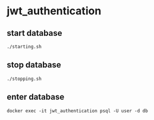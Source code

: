 # jwt_authentication

## start database
```shell
./starting.sh
```

## stop database
```shell
./stopping.sh
```

## enter database
```shell
docker exec -it jwt_authentication psql -U user -d db
```